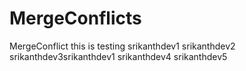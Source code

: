 # MergeConflicts
MergeConflict this is testing 
srikanthdev1
srikanthdev2
srikanthdev3srikanthdev1
srikanthdev4
srikanthdev5
